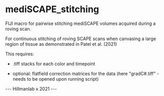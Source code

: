 # mediSCAPE_stitching
FIJI macro for pairwise stitching mediSCAPE volumes acquired during a roving scan.

For continuous stitching of roving SCAPE scans when canvasing a large region of tissue as demonstrated in Patel et al. (2021)

This requires:
 - .tiff stacks for each color and timepoint
 + optional: flatfield correction matrices for the data (here "gradC#.tiff" - needs to be opened upon running script)


--- Hillmanlab x 2021 ---
